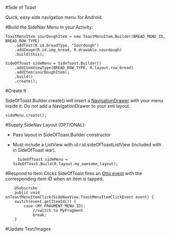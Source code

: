 #Side of Toast

_Quick, easy_ side navigation menu for Android.  

#Build the SideNav Menu
In your Activity:

	ToastMenuItem sourDoughItem = new ToastMenuItem.Builder(BREAD_MENU_ID, BREAD_ROW_TYPE)
		.addText(R.id.breadType, "Sourdough")
		.addImage(R.id.img_bread, R.drawable.sourdough)
		.build(this);
		
	SideOfToast sideMenu = SideToast.Builder()
		.addItemViewType(BREAD_ROW_TYPE, R.layout.row_bread)
		.addItem(sourDoughItem);
		.build()
		.create();
				

#Create It

SideOfToast.Builder.create() will insert a [NavigationDrawer](https://developer.android.com/design/patterns/navigation-drawer.html) with your menu inside it.  Do not add a NavigationDrawer to your xml layout.

	sideMenu.create();
	

#Supply SideNav Layout (OPTIONAL):

* Pass layout in SideOfToast.Builder constructor
* Must include a ListView with id r.id.sideOfToastListView  (included with in SideOfToast war).
	
		SideOfToast sideMenu = SideOfToast.Build(R.layout.my_awesome_layout);
		
#Respond to Item Clicks
SideOfToast fires an [Otto event](https://github.com/square/otto) with the corresponding item ID when an item is tapped. 

	    @Subscribe
    	public void onToastMenuItemClick(SideNavView.ToastMenuItemClickEvent event) {
        switch(event.getItemId()) {
        	case (MY_FRAGMENT_MENU_ID):
        		//switch to MyFragment
        		break;        }
        

#Update Text/Images
